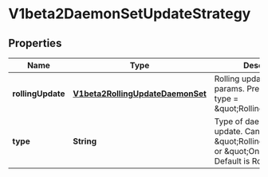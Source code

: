 
# V1beta2DaemonSetUpdateStrategy

## Properties
Name | Type | Description | Notes
------------ | ------------- | ------------- | -------------
**rollingUpdate** | [**V1beta2RollingUpdateDaemonSet**](V1beta2RollingUpdateDaemonSet.md) | Rolling update config params. Present only if type &#x3D; \&quot;RollingUpdate\&quot;. |  [optional]
**type** | **String** | Type of daemon set update. Can be \&quot;RollingUpdate\&quot; or \&quot;OnDelete\&quot;. Default is RollingUpdate. |  [optional]



